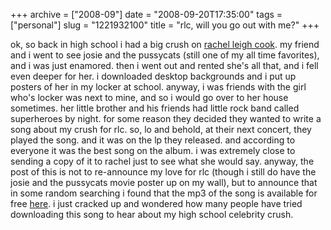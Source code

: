 +++
archive = ["2008-09"]
date = "2008-09-20T17:35:00"
tags = ["personal"]
slug = "1221932100"
title = "rlc, will you go out with me?"
+++

ok, so back in high school i had a big crush on [rachel leigh cook][1]. my
friend and i went to see josie and the pussycats (still one of my all time
favorites), and i was just enamored. then i went out and rented she's all
that, and i fell even deeper for her. i downloaded desktop backgrounds and
i put up posters of her in my locker at school. anyway, i was friends with
the girl who's locker was next to mine, and so i would go over to her
house sometimes. her little brother and his friends had little rock band
called superheroes by night. for some reason they decided they wanted to
write a song about my crush for rlc. so, lo and behold, at their next
concert, they played the song. and it was on the lp they released. and
according to everyone it was the best song on the album. i was extremely
close to sending a copy of it to rachel just to see what she would say.
anyway, the post of this is not to re-announce my love for rlc (though
i still do have the josie and the pussycats movie poster up on my wall),
but to announce that in some random searching i found that the mp3 of the
song is available for free [here][2]. i just cracked up and wondered how
many people have tried downloading this song to hear about my high school
celebrity crush.

[1]: http://www.imdb.com/name/nm0000337/
[2]: http://www.ilike.com/artist/Superheroes+By+Night/songs

